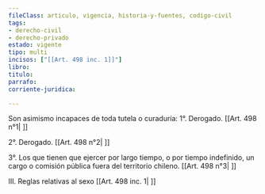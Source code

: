 ```yaml
---
fileClass: articulo, vigencia, historia-y-fuentes, codigo-civil
tags:
- derecho-civil
- derecho-privado
estado: vigente
tipo: multi
incisos: ["[[Art. 498 inc. 1]]"]
libro:
titulo:
parrafo:
corriente-juridica:

---
```

Son asimismo incapaces de toda tutela o curaduría: 1°. Derogado. [[Art. 498 n°1| ]]

2°. Derogado. [[Art. 498 n°2| ]]

3°. Los que tienen que ejercer por largo tiempo, o por tiempo indefinido, un cargo o comisión pública fuera del territorio chileno. [[Art. 498 n°3| ]]

III. Reglas relativas al sexo [[Art. 498 inc. 1| ]]